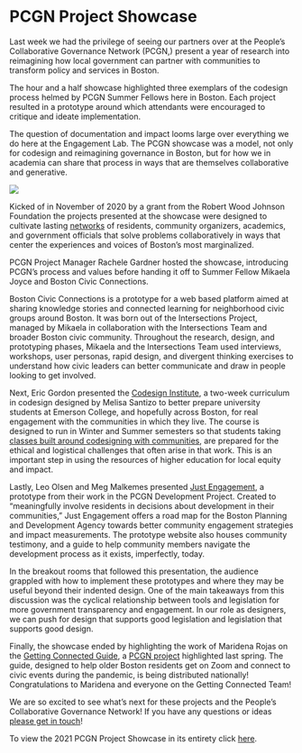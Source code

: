 # **PCGN Project Showcase**

Last week we had the privilege of seeing our partners over at the People’s Collaborative Governance Network (PCGN,) present a year of research into reimagining how local government can partner with communities to transform policy and services in Boston.

The hour and a half showcase highlighted three exemplars of the codesign process helmed by PCGN Summer Fellows here in Boston. Each project resulted in a prototype around which attendants were encouraged to critique and ideate implementation.

The question of documentation and impact looms large over everything we do here at the Engagement Lab. The PCGN showcase was a model, not only for codesign and reimagining governance in Boston, but for how we in academia can share that process in ways that are themselves collaborative and generative.

![](https://res.cloudinary.com/engagement-lab-home/image/upload/v1/homepage-2.0/news/medium/0_3mLUkMI4zaKmE6Ei.jpeg)

Kicked of in November of 2020 by a grant from the Robert Wood Johnson Foundation the projects presented at the showcase were designed to cultivate lasting [networks](https://collabgov.mit.edu/Our-Teams) of residents, community organizers, academics, and government officials that solve problems collaboratively in ways that center the experiences and voices of Boston’s most marginalized.

PCGN Project Manager Rachele Gardner hosted the showcase, introducing PCGN’s process and values before handing it off to Summer Fellow Mikaela Joyce and Boston Civic Connections.

Boston Civic Connections is a prototype for a web based platform aimed at sharing knowledge stories and connected learning for neighborhood civic groups around Boston. It was born out of the Intersections Project, managed by Mikaela in collaboration with the Intersections Team and broader Boston civic community. Throughout the research, design, and prototyping phases, Mikaela and the Intersections Team used interviews, workshops, user personas, rapid design, and divergent thinking exercises to understand how civic leaders can better communicate and draw in people looking to get involved.

Next, Eric Gordon presented the [Codesign Institute](https://codesign.elab.emerson.edu/), a two-week curriculum in codesign designed by Melisa Santizo to better prepare university students at Emerson College, and hopefully across Boston, for real engagement with the communities in which they live. The course is designed to run in Winter and Summer semesters so that students taking [classes built around codesigning with communities](https://elab.emerson.edu/studios/partnered), are prepared for the ethical and logistical challenges that often arise in that work. This is an important step in using the resources of higher education for local equity and impact.

Lastly, Leo Olsen and Meg Malkemes presented [Just Engagement](https://www.justengagement.org/), a prototype from their work in the PCGN Development Project. Created to “meaningfully involve residents in decisions about development in their communities,” Just Engagement offers a road map for the Boston Planning and Development Agency towards better community engagement strategies and impact measurements. The prototype website also houses community testimony, and a guide to help community members navigate the development process as it exists, imperfectly, today.

In the breakout rooms that followed this presentation, the audience grappled with how to implement these prototypes and where they may be useful beyond their indented design. One of the main takeaways from this discussion was the cyclical relationship between tools and legislation for more government transparency and engagement. In our role as designers, we can push for design that supports good legislation and legislation that supports good design.

Finally, the showcase ended by highlighting the work of Maridena Rojas on the [Getting Connected Guide](https://get-connect.vercel.app/about), a [PCGN project](https://civiccodesign.mit.edu/Getting-Connected) highlighted last spring. The guide, designed to help older Boston residents get on Zoom and connect to civic events during the pandemic, is being distributed nationally! Congratulations to Maridena and everyone on the Getting Connected Team!

We are so excited to see what’s next for these projects and the People’s Collaborative Governance Network! If you have any questions or ideas [please get in touch](http://rachele_gardner@emerson.edu)!

To view the 2021 PCGN Project Showcase in its entirety click [here](https://emerson.zoom.us/rec/play/A3F2q-47bd30L1axCJtXxj9o74cynwIrdmu_YCUH1wEqxtFbB5LMgBvBuR6zFZtYhISiEHkjA6fU_gZg.7d4bJfaKWRSGKL6e?continueMode=true).
